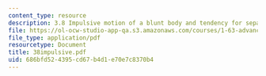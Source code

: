 ```yaml
---
content_type: resource
description: 3.8 Impulsive motion of a blunt body and tendency for separation
file: https://ol-ocw-studio-app-qa.s3.amazonaws.com/courses/1-63-advanced-fluid-dynamics-of-the-environment-fall-2002/686bfd524395cd67b4d1e70e7c8370b4_38impulsive.pdf
file_type: application/pdf
resourcetype: Document
title: 38impulsive.pdf
uid: 686bfd52-4395-cd67-b4d1-e70e7c8370b4
---
```

